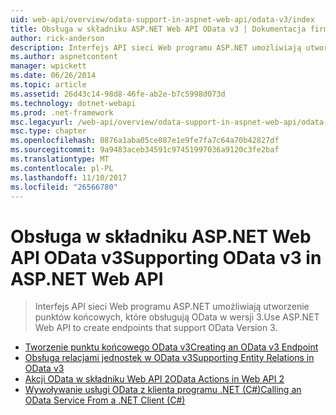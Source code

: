 ```yaml
---
uid: web-api/overview/odata-support-in-aspnet-web-api/odata-v3/index
title: Obsługa w składniku ASP.NET Web API OData v3 | Dokumentacja firmy Microsoft
author: rick-anderson
description: Interfejs API sieci Web programu ASP.NET umożliwiają utworzenie punktów końcowych, które obsługują OData w wersji 3.
ms.author: aspnetcontent
manager: wpickett
ms.date: 06/26/2014
ms.topic: article
ms.assetid: 26d43c14-98d8-46fe-ab2e-b7c5998d073d
ms.technology: dotnet-webapi
ms.prod: .net-framework
msc.legacyurl: /web-api/overview/odata-support-in-aspnet-web-api/odata-v3
msc.type: chapter
ms.openlocfilehash: 0876a1aba05ce087e1e9fe7fa7c64a70b42827df
ms.sourcegitcommit: 9a9483aceb34591c97451997036a9120c3fe2baf
ms.translationtype: MT
ms.contentlocale: pl-PL
ms.lasthandoff: 11/10/2017
ms.locfileid: "26566780"
---
```

<a name="supporting-odata-v3-in-aspnet-web-api"></a><span data-ttu-id="d5f27-103">Obsługa w składniku ASP.NET Web API OData v3</span><span class="sxs-lookup"><span data-stu-id="d5f27-103">Supporting OData v3 in ASP.NET Web API</span></span>
====================
> <span data-ttu-id="d5f27-104">Interfejs API sieci Web programu ASP.NET umożliwiają utworzenie punktów końcowych, które obsługują OData w wersji 3.</span><span class="sxs-lookup"><span data-stu-id="d5f27-104">Use ASP.NET Web API to create endpoints that support OData Version 3.</span></span>


- [<span data-ttu-id="d5f27-105">Tworzenie punktu końcowego OData v3</span><span class="sxs-lookup"><span data-stu-id="d5f27-105">Creating an OData v3 Endpoint</span></span>](creating-an-odata-endpoint.md)
- [<span data-ttu-id="d5f27-106">Obsługa relacjami jednostek w OData v3</span><span class="sxs-lookup"><span data-stu-id="d5f27-106">Supporting Entity Relations in OData v3</span></span>](working-with-entity-relations.md)
- [<span data-ttu-id="d5f27-107">Akcji OData w składniku Web API 2</span><span class="sxs-lookup"><span data-stu-id="d5f27-107">OData Actions in Web API 2</span></span>](odata-actions.md)
- [<span data-ttu-id="d5f27-108">Wywoływanie usługi OData z klienta programu .NET (C#)</span><span class="sxs-lookup"><span data-stu-id="d5f27-108">Calling an OData Service From a .NET Client (C#)</span></span>](calling-an-odata-service-from-a-net-client.md)

